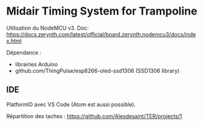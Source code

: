 # Midair Timing System for Trampoline 

Utilisation du NodeMCU v3. Doc:
https://docs.zerynth.com/latest/official/board.zerynth.nodemcu3/docs/index.html

Dépendance :
- librairies Arduino
- github.com/ThingPulse/esp8266-oled-ssd1306 (SSD1306 library)

## IDE 
PlatformIO avec VS Code (Atom est aussi possible).

Répartition des taches : https://github.com/Alexdesaint/TER/projects/1
